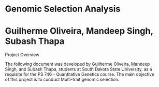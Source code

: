 # Genomic Selection Analysis
# Guilherme Oliveira, Mandeep Singh, Subash Thapa

Project Overview

The following document was developed by Guilherme Oliveira, Mandeep Singh, and Subash Thapa, students at
South Dakota State University, as a requisite for the PS 746 - Quantitative Genetics course.
The main objective of this project is to conduct Multi-trait genomic selection.
